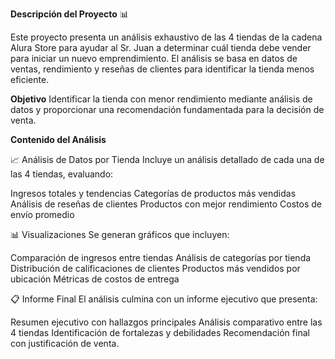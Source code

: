 **Descripción del Proyecto** 📊

Este proyecto presenta un análisis exhaustivo de las 4 tiendas de la cadena Alura Store para ayudar al Sr. Juan a determinar cuál tienda debe vender para iniciar un nuevo emprendimiento. 
El análisis se basa en datos de ventas, rendimiento y reseñas de clientes para identificar la tienda menos eficiente.

**Objetivo**
Identificar la tienda con menor rendimiento mediante análisis de datos y proporcionar una recomendación fundamentada para la decisión de venta.

**Contenido del Análisis**

📈 Análisis de Datos por Tienda
Incluye un análisis detallado de cada una de las 4 tiendas, evaluando:

Ingresos totales y tendencias
Categorías de productos más vendidas
Análisis de reseñas de clientes
Productos con mejor rendimiento
Costos de envío promedio

📊 Visualizaciones
Se generan gráficos que incluyen:

Comparación de ingresos entre tiendas
Análisis de categorías por tienda
Distribución de calificaciones de clientes
Productos más vendidos por ubicación
Métricas de costos de entrega

📋 Informe Final
El análisis culmina con un informe ejecutivo que presenta:

Resumen ejecutivo con hallazgos principales
Análisis comparativo entre las 4 tiendas
Identificación de fortalezas y debilidades
Recomendación final con justificación de venta.

